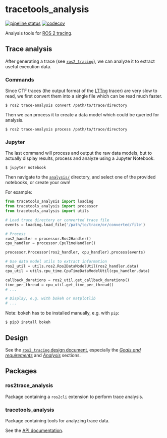 # tracetools_analysis

[![pipeline status](https://gitlab.com/ros-tracing/tracetools_analysis/badges/master/pipeline.svg)](https://gitlab.com/ros-tracing/tracetools_analysis/commits/master)
[![codecov](https://codecov.io/gl/ros-tracing/tracetools_analysis/branch/master/graph/badge.svg)](https://codecov.io/gl/ros-tracing/tracetools_analysis)

Analysis tools for [ROS 2 tracing](https://gitlab.com/ros-tracing/ros2_tracing).

## Trace analysis

After generating a trace (see [`ros2_tracing`](https://gitlab.com/ros-tracing/ros2_tracing#tracing)), we can analyze it to extract useful execution data.

### Commands

Since CTF traces (the output format of the [LTTng](https://lttng.org/) tracer) are very slow to read, we first convert them into a single file which can be read much faster.

```
$ ros2 trace-analysis convert /path/to/trace/directory
```

Then we can process it to create a data model which could be queried for analysis.

```
$ ros2 trace-analysis process /path/to/trace/directory
```

### Jupyter

The last command will process and output the raw data models, but to actually display results, process and analyze using a Jupyter Notebook.

```shell
$ jupyter notebook
```

Then navigate to the [`analysis/`](./tracetools_analysis/analysis/) directory, and select one of the provided notebooks, or create your own!

For example:

```python
from tracetools_analysis import loading
from tracetools_analysis import processor
from tracetools_analysis import utils

# Load trace directory or converted trace file
events = loading.load_file('/path/to/trace/or/converted/file')

# Process
ros2_handler = processor.Ros2Handler()
cpu_handler = processor.CpuTimeHandler()

processor.Processor(ros2_handler, cpu_handler).process(events)

# Use data model utils to extract information
ros2_util = utils.ros2.Ros2DataModelUtil(ros2_handler.data)
cpu_util = utils.cpu_time.CpuTimeDataModelUtil(cpu_handler.data)

callback_durations = ros2_util.get_callback_durations()
time_per_thread = cpu_util.get_time_per_thread()
# ...

# Display, e.g. with bokeh or matplotlib
# ...
```

Note: bokeh has to be installed manually, e.g. with `pip`:

```shell
$ pip3 install bokeh
```

## Design

See the [`ros2_tracing` design document](https://gitlab.com/ros-tracing/ros2_tracing/blob/master/doc/design_ros_2.md), especially the [*Goals and requirements*](https://gitlab.com/ros-tracing/ros2_tracing/blob/master/doc/design_ros_2.md#goals-and-requirements) and [*Analysis*](https://gitlab.com/ros-tracing/ros2_tracing/blob/master/doc/design_ros_2.md#analysis) sections.

## Packages

### ros2trace_analysis

Package containing a `ros2cli` extension to perform trace analysis.

### tracetools_analysis

Package containing tools for analyzing trace data.

See the [API documentation](https://ros-tracing.gitlab.io/tracetools_analysis-api/).
